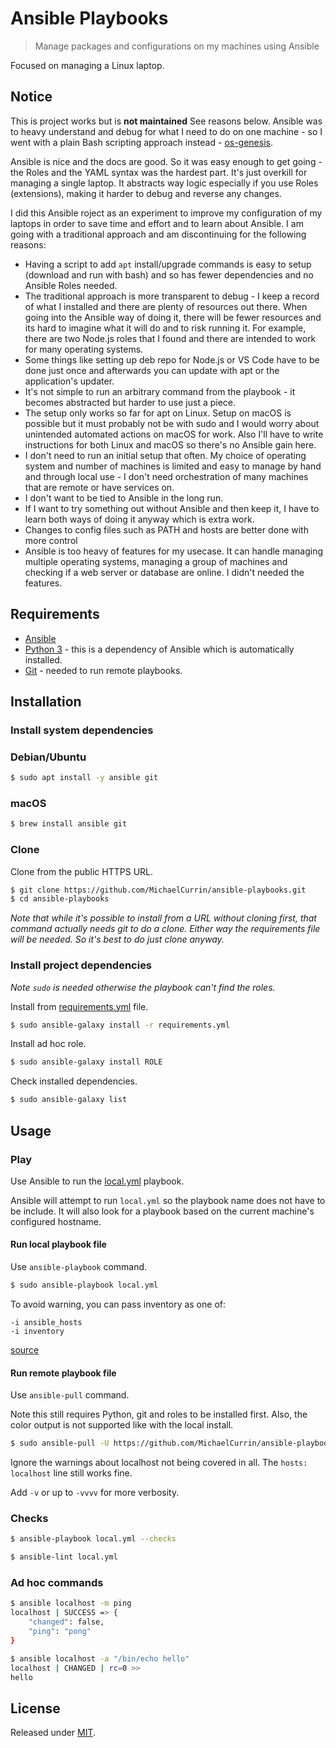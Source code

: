 # Ansible Playbooks
> Manage packages and configurations on my machines using Ansible

Focused on managing a Linux laptop.


## Notice

This is project works but is **not maintained** See reasons below. Ansible was to heavy understand and debug for what I need to do on one machine - so I went with a plain Bash scripting approach instead - [os-genesis](https://github.com/MichaelCurrin/os-genesis).

Ansible is nice and the docs are good. So it was easy enough to get going - the Roles and the YAML syntax was the hardest part. It's just overkill for managing a single laptop. It abstracts way logic especially if you use Roles (extensions), making it harder to debug and reverse any changes.

I did this Ansible roject as an experiment to improve my configuration of my laptops in order to save time and effort and to learn about Ansible. I am going with a traditional approach and am discontinuing for the following reasons:

- Having a script to add `apt` install/upgrade commands is easy to setup (download and run with bash) and so has fewer dependencies and no Ansible Roles needed.
- The traditional approach is more transparent to debug - I keep a record of what I installed and there are plenty of resources out there. When going into the Ansible way of doing it, there will be fewer resources and its hard to imagine what it will do and to risk running it. For example, there are two Node.js roles that I found and there are intended to work for many operating systems.
- Some things like setting up deb repo for Node.js or VS Code have to be done just once and afterwards you can update with apt or the application's updater.
- It's not simple to run an arbitrary command from the playbook - it becomes abstracted but harder to use just a piece.
- The setup only works so far for apt on Linux. Setup on macOS is possible but it must probably not be with sudo and I would worry about unintended automated actions on macOS for work. Also I'll have to write instructions for both Linux and macOS so there's no Ansible gain here.
- I don't need to run an initial setup that often. My choice of operating system and number of machines is limited and easy to manage by hand and through local use - I don't need orchestration of many machines that are remote or have services on.
- I don't want to be tied to Ansible in the long run.
- If I want to try something out without Ansible and then keep it, I have to learn both ways of doing it anyway which is extra work.
- Changes to config files such as PATH and hosts are better done with more control
- Ansible is too heavy of features for my usecase. It can handle managing multiple operating systems, managing a group of machines and checking if a web server or database are online. I didn't needed the features.


## Requirements

- [Ansible](https://ansible.com)
- [Python 3](https://python.org/) - this is a dependency of Ansible which is automatically installed.
- [Git](https://git-scm.com/) - needed to run remote playbooks.


## Installation

### Install system dependencies

### Debian/Ubuntu

```sh
$ sudo apt install -y ansible git
```

### macOS

```sh
$ brew install ansible git
```

### Clone

Clone from the public HTTPS URL.

```sh
$ git clone https://github.com/MichaelCurrin/ansible-playbooks.git
$ cd ansible-playbooks
```

_Note that while it's possible to install from a URL without cloning first, that command actually needs git to do a clone. Either way the requirements file will be needed. So it's best to do just clone anyway._

### Install project dependencies
_Note `sudo` is needed otherwise the playbook can't find the roles._

Install from [requirements.yml](/requirements.yml) file.

```sh
$ sudo ansible-galaxy install -r requirements.yml
```

Install ad hoc role.

```sh
$ sudo ansible-galaxy install ROLE
```

Check installed dependencies.

```sh
$ sudo ansible-galaxy list
```


## Usage

### Play

Use Ansible to run the [local.yml](/local.yml) playbook.

Ansible will attempt to run `local.yml` so the playbook name does not have to be include. It will also look for a playbook based on the current machine's configured hostname.

#### Run local playbook file

Use `ansible-playbook` command.

```sh
$ sudo ansible-playbook local.yml
```

To avoid warning, you can pass inventory as one of:

```
-i ansible_hosts
-i inventory
```

[source](https://www.middlewareinventory.com/blog/run-ansible-playbook-locally/)

#### Run remote playbook file

Use `ansible-pull` command.

Note this still requires Python, git and roles to be installed first. Also, the color output is not supported like with the local install.

```sh
$ sudo ansible-pull -U https://github.com/MichaelCurrin/ansible-playbooks.git
```

Ignore the warnings about localhost not being covered in all. The `hosts: localhost` line still works fine.

Add `-v` or up to `-vvvv` for more verbosity.


### Checks

```sh
$ ansible-playbook local.yml --checks
```

```sh
$ ansible-lint local.yml
```


### Ad hoc commands

```sh
$ ansible localhost -m ping
localhost | SUCCESS => {
    "changed": false,
    "ping": "pong"
}
```

```sh
$ ansible localhost -a "/bin/echo hello"
localhost | CHANGED | rc=0 >>
hello
```


## License

Released under [MIT](/LICENSE).
